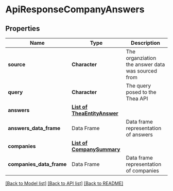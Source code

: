 # ApiResponseCompanyAnswers

[//]: # (CLASS:IntrinioSDK::ApiResponseCompanyAnswers)

[//]: # (KIND:object)

## Properties

[//]: # (START_DEFINITION)

Name | Type | Description
------------ | ------------- | -------------
**source** | **Character** | The organziation the answer data was sourced from &nbsp;
**query** | **Character** | The query posed to the Thea API &nbsp;
**answers** | [**List of TheaEntityAnswer**](TheaEntityAnswer.md) |  &nbsp;
**answers_data_frame** | Data Frame | Data frame representation of answers
**companies** | [**List of CompanySummary**](CompanySummary.md) |  &nbsp;
**companies_data_frame** | Data Frame | Data frame representation of companies

[//]: # (END_DEFINITION)


[//]: # (CONTAINED_CLASS:IntrinioSDK::TheaEntityAnswer)


[//]: # (CONTAINED_CLASS:IntrinioSDK::CompanySummary)


[[Back to Model list]](../README.md#documentation-for-models) [[Back to API list]](../README.md#documentation-for-api-endpoints) [[Back to README]](../README.md)


